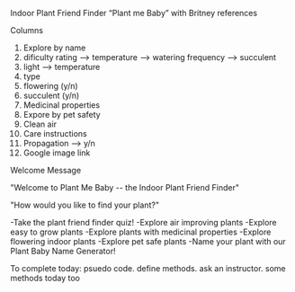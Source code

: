 Indoor Plant Friend Finder
“Plant me Baby” with Britney references

Columns 
1. Explore by name
2. dificulty rating
--> temperature
--> watering frequency
--> succulent
3. light
--> temperature
4. type
5. flowering (y/n)
6. succulent (y/n)
7. Medicinal properties
8. Expore by pet safety
9. Clean air
10. Care instructions
11. Propagation --> y/n
12. Google image link

Welcome Message

"Welcome to Plant Me Baby -- the Indoor Plant Friend Finder"

"How would you like to find your plant?"

-Take the plant friend finder quiz!
-Explore air improving plants
-Explore easy to grow plants
-Explore plants with medicinal properties
-Explore flowering indoor plants
-Explore pet safe plants 
-Name your plant with our Plant Baby Name Generator!


To complete today: psuedo code. define methods. ask an instructor.
some methods today too
